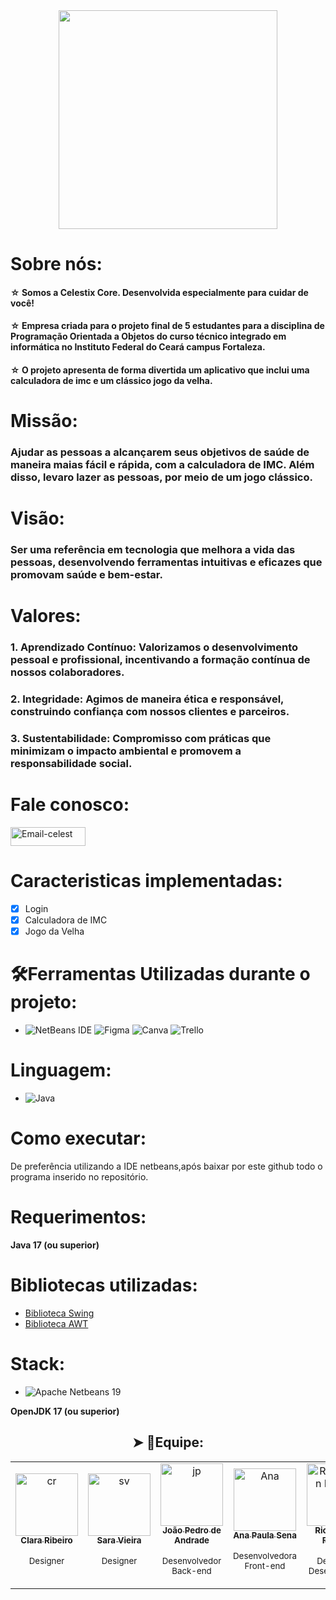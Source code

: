 <div align ="center">
  <img src="https://avatars.githubusercontent.com/u/182271281?s=400&u=6fae5e1a40fd49b99c7381c8075f12c7bcd34870&v=4" width = "350px"/>
  </div>
  
# Sobre nós:
<h4>☆ Somos a Celestix Core. Desenvolvida especialmente para cuidar de você!
</h4>

  
<h4>
 ☆ Empresa criada para o projeto final de 5 estudantes para a disciplina de Programação Orientada a Objetos do curso técnico integrado em informática no Instituto Federal do Ceará campus Fortaleza. 
  </h4>
  
<h4>
   ☆ O projeto apresenta de forma divertida um aplicativo que inclui uma calculadora de imc e um clássico jogo da velha.
  </h4>
  
# Missão:
<h3>Ajudar as pessoas a alcançarem seus objetivos de saúde de maneira maias fácil e rápida, com a calculadora de IMC. Além disso, levaro lazer as pessoas, por meio de um jogo clássico.</h3>
  
# Visão:
<h3>Ser uma referência em tecnologia que melhora a vida das pessoas, desenvolvendo ferramentas intuitivas e eficazes que promovam saúde e bem-estar.</h3>

# Valores:
<h3>1. Aprendizado Contínuo: Valorizamos o desenvolvimento pessoal e profissional, incentivando a formação contínua de nossos colaboradores.
</h3>
<h3>2. Integridade: Agimos de maneira ética e responsável, construindo confiança com nossos clientes e parceiros.
</h3>
<h3>3. Sustentabilidade: Compromisso com práticas que minimizam o impacto ambiental e promovem a responsabilidade social.
</h3>


# Fale conosco:
 <a target="_blank" href="mailto:celestixcore@gmail.com"> <img height="30" width="120" alt="Email-celest" src="https://img.shields.io/badge/Gmail-D14836?style=for-the-        badge&logo=gmail&logoColor=white"/></a>
 
# Caracteristicas implementadas:

* [x] Login
* [x] Calculadora de IMC
* [x] Jogo da Velha

# 🛠Ferramentas Utilizadas durante o projeto: 
 *   ![NetBeans IDE](https://img.shields.io/badge/NetBeansIDE-1B6AC6.svg?style=for-the-badge&logo=apache-netbeans-ide&logoColor=white)
     ![Figma](https://img.shields.io/badge/Figma-F24E1E?style=for-the-badge&logo=figma&logoColor=white)
     ![Canva](https://img.shields.io/badge/Canva-%2300C4CC.svg?&style=for-the-badge&logo=Canva&logoColor=white)
     ![Trello](http://img.shields.io/badge/Trello-%23026AA7.svg?style=for-the-badge&logo=Trello&logoColor=white)
     
# Linguagem:

* ![Java](https://img.shields.io/badge/java-%23ED8B00.svg?style=for-the-badge&logo=openjdk&logoColor=white)

# Como executar:
De preferência utilizando a IDE netbeans,após baixar por este github todo o programa inserido no repositório.

# Requerimentos:
**Java 17 (ou superior)**

# Bibliotecas utilizadas: 
- [Biblioteca Swing](https://homepages.dcc.ufmg.br/~fsantos/ECOi06/aulaSwingSWT.pdf)
- [Biblioteca AWT](https://homepages.dcc.ufmg.br/~fsantos/ECOi06/aulaSwingSWT.pdf)

# Stack:
* ![Apache Netbeans 19](https://img.shields.io/badge/apache%20netbeans-1B6AC6?style=for-the-badge&logo=apache%20netbeans%20IDE&logoColor=white)

**OpenJDK 17 (ou superior)**

<h2 align="center">➤ 💼Equipe:</h2></b>

<div align="center">
<table>
  <tbody>
    <tr>
      <td align="center"><a href="https://github.com/clararibeiro09"><img src="https://avatars.githubusercontent.com/u/159394411?v=4" width="100px;" alt="cr"/><br /><sub><b>Clara Ribeiro</b>
        </a>
        <p><sub>Designer</sub></p></sub></td>
      <td align="center"><a href="https://github.com/saravs858"><img src="https://avatars.githubusercontent.com/u/159447242?v=4" width="100px;" alt="sv"/><br /><sub><b>Sara Vieira</b></a>
        <p><sub>Designer</sub></p></sub></td>
      <td align="center"><a href="https://github.com/joaopedrohub"><img src="https://avatars.githubusercontent.com/u/159566325?v=4" width="100px;" alt="jp"/><br /><sub><b>João Pedro de Andrade</b></a>
        <p><sub>Desenvolvedor Back-end</sub></p></sub></td>
      <td align="center"><a href="https://github.com/anapaulasena8"><img src="https://avatars.githubusercontent.com/u/160032234?v=4" width="100px;" alt="Ana"/><br /><sub><b>Ana Paula Sena</b></sub></a>
        <p><sub> Desenvolvedora Front-end</sub></p></td>
        <td align="center"><a href="https://github.com/rich4rds0n"><img src="https://avatars.githubusercontent.com/u/107577413?v=4" width="100px;" alt="Richardson Ferreira"/><br /><sub><b>Richardson Ferreira</b></sub></a>
        <p><sub>Designer e Desenvolvedor</sub></p></td>
    </tr>
  </tbody>
</table>
</div>
